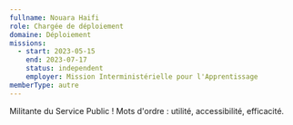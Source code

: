 ```yaml
---
fullname: Nouara Haifi
role: Chargée de déploiement
domaine: Déploiement
missions:
  - start: 2023-05-15
    end: 2023-07-17
    status: independent
    employer: Mission Interministérielle pour l'Apprentissage
memberType: autre
---
```


Militante du Service Public !
Mots d'ordre :  utilité, accessibilité, efficacité.
